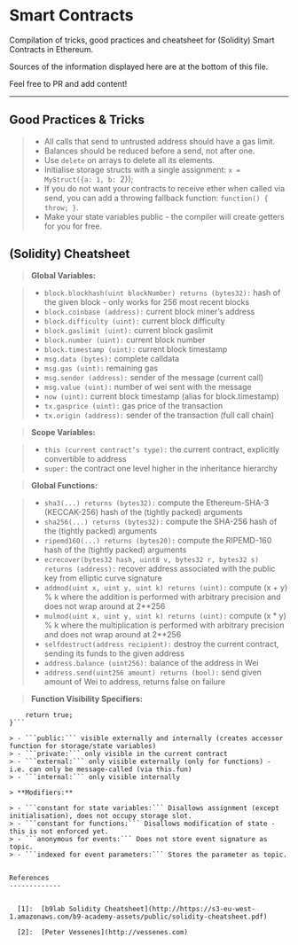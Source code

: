 Smart Contracts
===================

Compilation of tricks, good practices and cheatsheet for (Solidity) Smart Contracts in Ethereum. 

Sources of the information displayed here are at the bottom of this file.

Feel free to PR and add content!

----------


Good Practices & Tricks
-------------

> - All calls that send to untrusted address should have a gas limit.
> - Balances should be reduced before a send, not after one.
> - Use ```delete``` on arrays to delete all its elements.
> - Initialise storage structs with a single assignment: 
```x = MyStruct({a: 1, b: ```2});
> - If you do not want your contracts to receive ether when called via send, you can add a throwing fallback function: 
```function() { throw; }```.
> - Make your state variables public - the compiler will create getters for you for free.

(Solidity) Cheatsheet
-------------

> **Global Variables:**

> - ```block.blockhash(uint blockNumber) returns (bytes32):``` hash of the given block - only works for 256 most recent blocks
> - ```block.coinbase (address):``` current block miner’s address
> - ```block.difficulty (uint):``` current block difficulty
> - ```block.gaslimit (uint):``` current block gaslimit
> - ```block.number (uint):``` current block number
> - ```block.timestamp (uint):``` current block timestamp
> - ```msg.data (bytes):``` complete calldata
> - ```msg.gas (uint):``` remaining gas
> - ```msg.sender (address):``` sender of the message (current call)
> - ```msg.value (uint):``` number of wei sent with the message
> - ```now (uint):``` current block timestamp (alias for block.timestamp)
> - ```tx.gasprice (uint):``` gas price of the transaction
> - ```tx.origin (address):``` sender of the transaction (full call chain)

> **Scope Variables:**

> - ```this (current contract’s type):``` the current contract, explicitly convertible to address
> - ```super:``` the contract one level higher in the inheritance hierarchy

> **Global Functions:**

> - ```sha3(...) returns (bytes32):``` compute the Ethereum-SHA-3 (KECCAK-256) hash of the (tightly packed) arguments
> - ```sha256(...) returns (bytes32):``` compute the SHA-256 hash of the (tightly packed) arguments
> - ```ripemd160(...) returns (bytes20):``` compute the RIPEMD-160 hash of the (tightly packed) arguments
> - ```ecrecover(bytes32 hash, uint8 v, bytes32 r, bytes32 s) returns (address):``` recover address associated with the public key from elliptic curve signature
> - ```addmod(uint x, uint y, uint k) returns (uint):``` compute (x + y) % k where the addition is performed with arbitrary precision and does not wrap around at 2**256
> - ```mulmod(uint x, uint y, uint k) returns (uint):``` compute (x * y) % k where the multiplication is performed with arbitrary precision and does not wrap around at 2**256
> - ```selfdestruct(address recipient):``` destroy the current contract, sending its funds to the given address
> - ```address.balance (uint256):``` balance of the address in Wei
> - ```address.send(uint256 amount) returns (bool):``` send given amount of Wei to address, returns false on failure

> **Function Visibility Specifiers:**
> 
```function myFunction() <visibility specifier> returns (bool) { 
	return true;
}```

> - ```public:``` visible externally and internally (creates accessor function for storage/state variables)
> - ```private:``` only visible in the current contract
> - ```external:``` only visible externally (only for functions) - i.e. can only be message-called (via this.fun)
> - ```internal:``` only visible internally

> **Modifiers:**

> - ```constant for state variables:``` Disallows assignment (except initialisation), does not occupy storage slot.
> - ```constant for functions:``` Disallows modification of state - this is not enforced yet.
> - ```anonymous for events:``` Does not store event signature as topic.
> - ```indexed for event parameters:``` Stores the parameter as topic.


References
-------------


  [1]:  [b9lab Solidity Cheatsheet](http://https://s3-eu-west-1.amazonaws.com/b9-academy-assets/public/solidity-cheatsheet.pdf)
  
  [2]:  [Peter Vessenes](http://vessenes.com)
